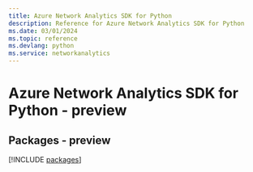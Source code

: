 ```yaml
---
title: Azure Network Analytics SDK for Python
description: Reference for Azure Network Analytics SDK for Python
ms.date: 03/01/2024
ms.topic: reference
ms.devlang: python
ms.service: networkanalytics
---
```

# Azure Network Analytics SDK for Python - preview
## Packages - preview
[!INCLUDE [packages](network-analytics-index.md)]